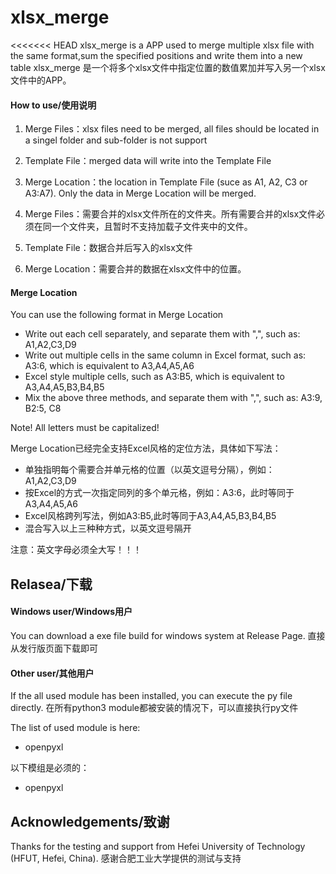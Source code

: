 # xlsx_merge
<<<<<<< HEAD
xlsx_merge is a APP used to merge multiple xlsx file with the same format,sum the specified positions and write them into a new table
xlsx_merge 是一个将多个xlsx文件中指定位置的数值累加并写入另一个xlsx文件中的APP。

#### How to use/使用说明

1.  Merge Files：xlsx files need to be merged, all files should be located in a singel folder and sub-folder is not support
2.  Template File：merged data will write into the Template File
3.  Merge Location：the location in Template File (suce as A1, A2, C3 or A3:A7). Only the data in Merge Location will be merged.

1.  Merge Files：需要合并的xlsx文件所在的文件夹。所有需要合并的xlsx文件必须在同一个文件夹，且暂时不支持加载子文件夹中的文件。
2.  Template File：数据合并后写入的xlsx文件
3.  Merge Location：需要合并的数据在xlsx文件中的位置。

#### Merge Location

You can use the following format in Merge Location

- Write out each cell separately, and separate them with ",", such as: A1,A2,C3,D9
- Write out multiple cells in the same column in Excel format, such as: A3:6, which is equivalent to A3,A4,A5,A6 
- Excel style multiple cells, such as A3:B5, which is equivalent to A3,A4,A5,B3,B4,B5 
- Mix the above three methods, and separate them with ",", such as: A3:9, B2:5, C8

Note! All letters must be capitalized!

Merge Location已经完全支持Excel风格的定位方法，具体如下写法：

- 单独指明每个需要合并单元格的位置（以英文逗号分隔），例如：A1,A2,C3,D9
- 按Excel的方式一次指定同列的多个单元格，例如：A3:6，此时等同于A3,A4,A5,A6
- Excel风格跨列写法，例如A3:B5,此时等同于A3,A4,A5,B3,B4,B5
- 混合写入以上三种种方式，以英文逗号隔开

注意：英文字母必须全大写！！！

## Relasea/下载

#### Windows user/Windows用户
You can download a exe file build for windows system at Release Page.
直接从发行版页面下载即可

#### Other user/其他用户
If the all used module has been installed, you can execute the py file directly.
在所有python3 module都被安装的情况下，可以直接执行py文件

The list of used module is here:
* openpyxl

以下模组是必须的：
* openpyxl

## Acknowledgements/致谢
Thanks for the testing and support from Hefei University of Technology (HFUT, Hefei, China).
感谢合肥工业大学提供的测试与支持
